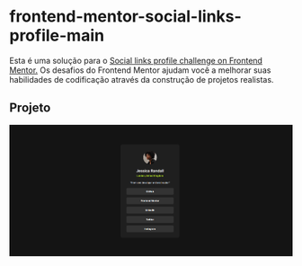 # frontend-mentor-social-links-profile-main

<p>Esta é uma solução para o <a href="https://www.frontendmentor.io/challenges/social-links-profile-UG32l9m6dQ">Social links profile challenge on Frontend Mentor.</a> Os desafios do Frontend Mentor ajudam você a melhorar suas habilidades de codificação através da construção de projetos realistas.</p>

<h2>Projeto</h2>
<img src="/print.png"/>
